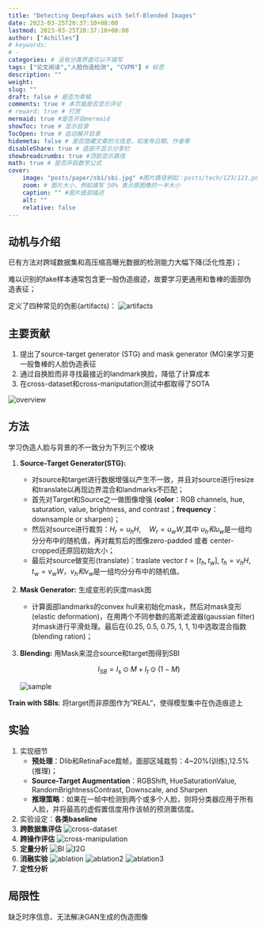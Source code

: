 ```yaml
---
title: "Detecting Deepfakes with Self-Blended Images"
date: 2023-03-25T20:37:10+08:00
lastmod: 2023-03-25T20:37:10+08:00
author: ["Achilles"]
# keywords: 
# - 
categories: # 没有分类界面可以不填写
tags: ["论文阅读","人脸伪造检测", "CVPR"] # 标签
description: ""
weight:
slug: ""
draft: false # 是否为草稿
comments: true # 本页面是否显示评论
# reward: true # 打赏
mermaid: true #是否开启mermaid
showToc: true # 显示目录
TocOpen: true # 自动展开目录
hidemeta: false # 是否隐藏文章的元信息，如发布日期、作者等
disableShare: true # 底部不显示分享栏
showbreadcrumbs: true #顶部显示路径
math: true # 是否开启数学公式
cover:
    image: "posts/paper/sbi/sbi.jpg" #图片路径例如：posts/tech/123/123.png
    zoom: # 图片大小，例如填写 50% 表示原图像的一半大小
    caption: "" #图片底部描述
    alt: ""
    relative: false
---
```


## 动机与介绍

已有方法对跨域数据集和高压缩高曝光数据的检测能力大幅下降(泛化性差)；

难以识别的fake样本通常包含更一般伪造痕迹，故要学习更通用和鲁棒的面部伪造表征；

定义了四种常见的伪影(artifacts)：
![artifacts](artifacts.png)

## 主要贡献

1. 提出了source-target generator (STG) and mask generator (MG)来学习更一般鲁棒的人脸伪造表征
2. 通过自换脸而非寻找最接近的landmark换脸，降低了计算成本
3. 在cross-dataset和cross-maniputation测试中都取得了SOTA

![overview](overview.png)

## 方法

学习伪造人脸与背景的不一致分为下列三个模块

1. **Source-Target Generator(STG):** 
   * 对source和target进行数据增强以产生不一致，并且对source进行resize和translate以再现边界混合和landmarks不匹配；
   * 首先对Target和Source之一做图像增强 (**color**：RGB channels, hue, saturation, value, brightness, and contrast；**frequency**：downsample or sharpen)；
   * 然后对source进行裁剪：$H_r=u_hH,\quad W_r=u_wW$,其中$\ u_h和u_w$是一组均分分布中的随机值，再对裁剪后的图像zero-padded 或者 center-cropped还原回初始大小；
   * 最后对source做变形(translate)：traslate vector$\ t=[t_h,t_w]$,$\ t_h=v_hH,t_w=v_wW$，$v_h和v_w$是一组均分分布中的随机值。

2. **Mask Generator:** 生成变形的灰度mask图

   * 计算面部landmarks的convex hull来初始化mask，然后对mask变形(elastic deformation)，在用两个不同参数的高斯滤波器(gaussian filter)对mask进行平滑处理。最后在{0.25, 0.5, 0.75, 1, 1, 1}中选取混合指数(blending ration)；
  
3. **Blending:** 用Mask来混合source和target图得到SBI
 
    $$I_{SB}=I_s\odot M+I_t\odot(1-M)$$

    ![sample](sample.png)

**Train with SBIs**: 将target而非原图作为”REAL“，使得模型集中在伪造痕迹上

## 实验

1. 实现细节
   * **预处理**：Dlib和RetinaFace裁帧，面部区域裁剪：4~20%(训练),12.5%(推理)；
   * **Source-Target Augmentation**：RGBShift, HueSaturationValue, RandomBrightnessContrast, Downscale, and Sharpen
   * **推理策略**：如果在一帧中检测到两个或多个人脸，则将分类器应用于所有人脸，并将最高的虚假置信度用作该帧的预测置信度。
2. 实验设定：**各类baseline**
3. **跨数据集评估**
    ![cross-dataset](tab1.png)
4. **跨操作评估**
    ![cross-manipulation](tab2.png)
5. **定量分析**
    ![BI](tab3.png)
    ![I2G](tab4.png)
6. **消融实验**
    ![ablation](tab5.png)
    ![ablation2](tab6.png)
    ![ablation3](tab7.png)
7. **定性分析**

## 局限性
缺乏时序信息、无法解决GAN生成的伪造图像
